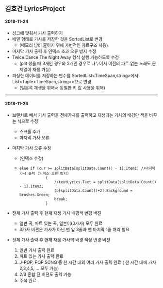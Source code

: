 ## 김효건 LyricsProject
#### 2018-11-24
 * 싱크에 맞춰서 가사 출력하기
 * 배열 형태로 가사를 저장한 것을 SortedList로 변경
   - (메모리 낭비 줄이기 위해 가변적인 자료구조 사용)
 * 마지막 가사 출력 후 인덱스 초과 오류 방지 수정
 * Twice Dance The Night Away 형식 실행 가능하도록 수정
   - (plit 했을 때 3개인 경우와 2개인 경우로 나누어서 이전의 파트 없는 노래도 문제없이 재생 가능)
 * 파싱한 데이터를 저장하는 변수를 SortedList<TimeSpan,string>에서 List<Tuple<TimeSpan,string>>으로 변경
   - (일본곡 재생을 위해서 동일한 키 값 사용을 위해)
-------------------------------------------------------------------------------------
 #### 2018-11-26
  * 브랜치로 빼서 가사 출력을 전체가사를 출력하고 재생되는 가사의 배경만 색을 바꾸는 식으로 수정
    - 스크롤 추가 
    - 마지막 가사 오류
  * 마지막 가사 오류 수정
    - (인덱스 수정)
    - ~~~
      else if (cur >= splitData[splitData.Count() - 1].Item1) //마지막 가사 출력 (인덱스 오류 방지)
                  {
                      //textLyrics.Text = splitData[splitData.Count() - 1].Item2;
                      tb[splitData.Count()+2].Background = Brushes.Green;
                      break;
                  }
      ~~~
  * 전체 가사 출력 후 현재 재생 가사 배경색 변경 버젼
    - 일반 곡, 파트 있는 곡, 일본어(3가사) 모두 완료
    - 3가사 버젼은 가사가 아닌 맨 앞 3줄과 맨 마지막 1줄 처리 필요
    
  * 전체 가사 출력 후 현재 재생 가사의 배경 색상 변경 버젼
     1. 일반 가사 출력 완료
     2. 파트 있는 가사 출력 완료
     3. J-POP, POP SONG 등 한 시간 대의 여러 가사 출력 완료 ( 한 시간 대에 가사 2,3,4,5, ... 모두 가능)
     4. 2/3 혼합 된 버젼도 출력 가능
     5. 주석 완료

